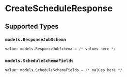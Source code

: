 # CreateScheduleResponse


## Supported Types

### `models.ResponseJobSchema`

```python
value: models.ResponseJobSchema = /* values here */
```

### `models.ScheduleSchemaFields`

```python
value: models.ScheduleSchemaFields = /* values here */
```

